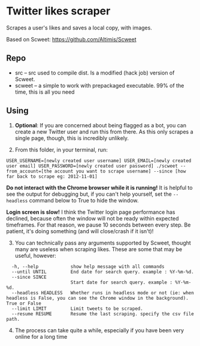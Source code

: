 # Twitter likes scraper
Scrapes a user's likes and saves a local copy, with images.

Based on Scweet: https://github.com/Altimis/Scweet

## Repo

- src – src used to compile dist. Is a modified (hack job) version of Scweet.
- scweet – a simple to work with prepackaged executable. 99% of the time, this is all you need


## Using

1. **Optional**: If you are concerned about being flagged as a bot, you can create a new Twitter user and run this from there. As this only scrapes a single page, though, this is incredibly unlikely.


2. From this folder, in your terminal, run:

```
USER_USERNAME=[newly created user username] USER_EMAIL=[newly created user email] USER_PASSWORD=[newly created user password] ./scweet --from_account=[the account you want to scrape username] --since [how far back to scrape eg: 2012-11-01]
```

**Do not interact with the Chrome browser while it is running!**
It is helpful to see the output for debugging but, if you can't help yourself, set the `--headless` command below to True to hide the window.


**Login screen is slow!**
I think the Twitter login page performance has declined, because often the window will not be ready within expected timeframes. For that reason, we pause 10 seconds between every step. Be patient, it's doing something (and will close/crash if it isn't)!


3. You can technically pass any arguments supported by Scweet, thought many are useless when scraping likes. These are some that may be useful, however:

```
  -h, --help            show help message with all commands
  --until UNTIL         End date for search query. example : %Y-%m-%d.
  --since SINCE
                        Start date for search query. example : %Y-%m-%d.
  --headless HEADLESS   Whether runs in headless mode or not (ie: when headless is False, you can see the Chrome window in the background). True or False
  --limit LIMIT         Limit tweets to be scraped.
  --resume RESUME       Resume the last scraping. specify the csv file path.
```

4. The process can take quite a while, especially if you have been very online for a long time
